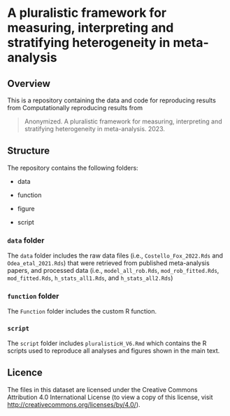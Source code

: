 # A pluralistic framework for measuring, interpreting and stratifying heterogeneity in meta-analysis

## Overview

This is a repository containing the data and code for reproducing results from Computationally reproducing results from 

> Anonymized. A pluralistic framework for measuring, interpreting and stratifying heterogeneity in meta-analysis. 2023.

## Structure

The repository contains the following folders:

- data

- function

- figure
  
- script

### `data` folder

The `data` folder includes the raw data files (i.e., `Costello_Fox_2022.Rds` and `Odea_etal_2021.Rds`) that were retrieved from published meta-analysis papers, and processed data (i.e., `model_all_rob.Rds`, `mod_rob_fitted.Rds`, `mod_fitted.Rds`, `h_stats_all1.Rds`, and `h_stats_all2.Rds`)

### `function` folder

The `Function` folder includes the custom R function.

### `script`

The `script` folder includes `pluralisticH_V6.Rmd` which contains the R scripts used to reproduce all analyses and figures shown in the main text.

## Licence

The files in this dataset are licensed under the Creative Commons Attribution 4.0 International License (to view a copy of this license, visit http://creativecommons.org/licenses/by/4.0/).
